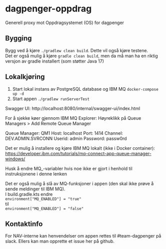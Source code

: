 # dagpenger-oppdrag
Generell proxy mot Oppdragsystemet (OS) for dagpenger

## Bygging
Bygg ved å kjøre `./gradlew clean build`. Dette vil også kjøre testene.  
Det er også mulig å kjøre `gradle clean build`, men da må man ha en riktig versjon av gradle installert (som støtter Java 17)

## Lokalkjøring
1. Start lokal instans av PostgreSQL database og IBM MQ `docker-compose up -d`
2. Start appen `./gradlew runServerTest`

Swagger UI: http://localhost:8080/internal/swagger-ui/index.html

For å sjekke køer gjennom IBM MQ Explorer:
Høyreklikk på Queue Managers > Add Remote Queue Manager

Queue Manager: QM1
Host: localhost
Port: 1414
Channel: DEV.ADMIN.SVRCONN
Userid: admin
Password: passw0rd

Det er mulig å installere og kjøre IBM MQ lokalt (ikke i Docker container):  
https://developer.ibm.com/tutorials/mq-connect-app-queue-manager-windows/

Husk å endre MQ_-variabler hvis noe ikke er gjort i henhold til instruksjonene i denne lenken

Det er også mulig å slå av MQ-funksjoner i appen (den skal ikke prøve å sende meldinger til IBM MQ).  
I build.gradle.kts endre  
`environment["MQ_ENABLED"] = "true"`  
til  
`environment["MQ_ENABLED"] = "false"`

## Kontaktinfo
For NAV-interne kan henvendelser om appen rettes til #team-dagpenger på slack. Ellers kan man opprette et issue her på github.
